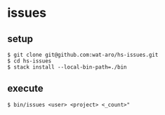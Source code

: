 # issues

## setup

```
$ git clone git@github.com:wat-aro/hs-issues.git
$ cd hs-issues
$ stack install --local-bin-path=./bin
```

## execute

```
$ bin/issues <user> <project> <_count>"
```
